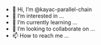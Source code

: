 - 👋 Hi, I’m @kayac-parallel-chain
- 👀 I’m interested in ...
- 🌱 I’m currently learning ...
- 💞️ I’m looking to collaborate on ...
- 📫 How to reach me ...

<!---
kayac-parallel-chain/kayac-parallel-chain is a ✨ special ✨ repository because its `README.md` (this file) appears on your GitHub profile.
You can click the Preview link to take a look at your changes.
--->
